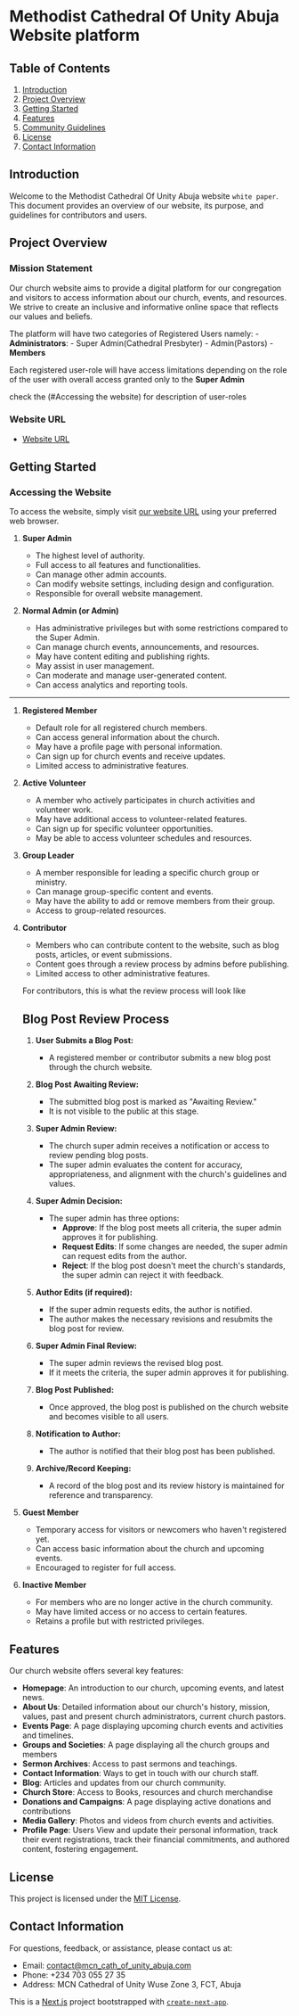 # Methodist Cathedral Of Unity Abuja Website platform

## Table of Contents

1. [Introduction](#introduction)
2. [Project Overview](#project-overview)
3. [Getting Started](#getting-started)
4. [Features](#features)
6. [Community Guidelines](#community-guidelines)
7. [License](#license)
8. [Contact Information](#contact-information)

## Introduction

Welcome to the Methodist Cathedral Of Unity Abuja website `white paper`. This document provides an overview of our website, its purpose, and guidelines for contributors and users.

## Project Overview

### Mission Statement

Our church website aims to provide a digital platform for our congregation and visitors to access information about our church, events, and resources. We strive to create an inclusive and informative online space that reflects our values and beliefs.

The platform will have two categories of Registered Users namely:
    - **Administrators**: 
        - Super Admin(Cathedral Presbyter)
        - Admin(Pastors)
    - **Members**

Each registered user-role will have access limitations depending on the role of the user with overall access granted only to the  **Super Admin**

check the (#Accessing the website) for description of user-roles

### Website URL

- [Website URL](https://www.mcn_cath_of_unity_abuja.com)

## Getting Started

### Accessing the Website

To access the website, simply visit [our website URL](https://www.mcn_cath_of_unity_abuja.com) using your preferred web browser.

1. **Super Admin**
   - The highest level of authority.
   - Full access to all features and functionalities.
   - Can manage other admin accounts.
   - Can modify website settings, including design and configuration.
   - Responsible for overall website management.

2. **Normal Admin (or Admin)**
   - Has administrative privileges but with some restrictions compared to the Super Admin.
   - Can manage church events, announcements, and resources.
   - May have content editing and publishing rights.
   - May assist in user management.
   - Can moderate and manage user-generated content.
   - Can access analytics and reporting tools.
<hr>

1. **Registered Member**
   - Default role for all registered church members.
   - Can access general information about the church.
   - May have a profile page with personal information.
   - Can sign up for church events and receive updates.
   - Limited access to administrative features.

2. **Active Volunteer**
   - A member who actively participates in church activities and volunteer work.
   - May have additional access to volunteer-related features.
   - Can sign up for specific volunteer opportunities.
   - May be able to access volunteer schedules and resources.

3. **Group Leader**
   - A member responsible for leading a specific church group or ministry.
   - Can manage group-specific content and events.
   - May have the ability to add or remove members from their group.
   - Access to group-related resources.

4. **Contributor**
   - Members who can contribute content to the website, such as blog posts, articles, or event submissions.
   - Content goes through a review process by admins before publishing.
   - Limited access to other administrative features.

   For contributors, this is what the review process will look like
   ## Blog Post Review Process

    1. **User Submits a Blog Post:**
        - A registered member or contributor submits a new blog post through the church website.

    2. **Blog Post Awaiting Review:**
        - The submitted blog post is marked as "Awaiting Review."
        - It is not visible to the public at this stage.

    3. **Super Admin Review:**
        - The church super admin receives a notification or access to review pending blog posts.
        - The super admin evaluates the content for accuracy, appropriateness, and alignment with the church's guidelines and values.

    4. **Super Admin Decision:**
        - The super admin has three options:
            - **Approve**: If the blog post meets all criteria, the super admin approves it for publishing.
            - **Request Edits**: If some changes are needed, the super admin can request edits from the author.
            - **Reject**: If the blog post doesn't meet the church's standards, the super admin can reject it with feedback.

    5. **Author Edits (if required):**
        - If the super admin requests edits, the author is notified.
        - The author makes the necessary revisions and resubmits the blog post for review.

    6. **Super Admin Final Review:**
        - The super admin reviews the revised blog post.
        - If it meets the criteria, the super admin approves it for publishing.

    7. **Blog Post Published:**
        - Once approved, the blog post is published on the church website and becomes visible to all users.

    8. **Notification to Author:**
        - The author is notified that their blog post has been published.

    9. **Archive/Record Keeping:**
        - A record of the blog post and its review history is maintained for reference and transparency.


5. **Guest Member**
   - Temporary access for visitors or newcomers who haven't registered yet.
   - Can access basic information about the church and upcoming events.
   - Encouraged to register for full access.

6. **Inactive Member**
   - For members who are no longer active in the church community.
   - May have limited access or no access to certain features.
   - Retains a profile but with restricted privileges.


## Features

Our church website offers several key features:

- **Homepage**: An introduction to our church, upcoming events, and latest news.
- **About Us**: Detailed information about our church's history, mission, values, past and present church administrators, current church pastors.
- **Events Page**: A page displaying upcoming church events and activities and timelines.
- **Groups and Societies**: A page displaying all the church groups and members
- **Sermon Archives**: Access to past sermons and teachings.
- **Contact Information**: Ways to get in touch with our church staff.
- **Blog**: Articles and updates from our church community.
- **Church Store**: Access to Books, resources and church merchandise
- **Donations and Campaigns**: A page displaying active donations and contributions
- **Media Gallery**: Photos and videos from church events and activities.
- **Profile Page**: Users View and update their personal information, track their event registrations, track their financial commitments, and authored content, fostering engagement.

## License

This project is licensed under the [MIT License](LICENSE.md).

## Contact Information

For questions, feedback, or assistance, please contact us at:

- Email: [contact@mcn_cath_of_unity_abuja.com](mailto:contact@mcn_cath_of_unity_abuja.com)
- Phone: +234 703 055 27 35
- Address: MCN Cathedral of Unity Wuse Zone 3, FCT, Abuja

This is a [Next.js](https://nextjs.org/) project bootstrapped with [`create-next-app`](https://github.com/vercel/next.js/tree/canary/packages/create-next-app).
